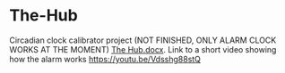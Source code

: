 # The-Hub
Circadian clock calibrator project (NOT FINISHED, ONLY ALARM CLOCK WORKS AT THE MOMENT)
[The Hub.docx](https://github.com/ArunasJok/The-Hub/files/7802634/The.Hub.docx).
Link to a short video showing how the alarm works https://youtu.be/Vdsshg88stQ
